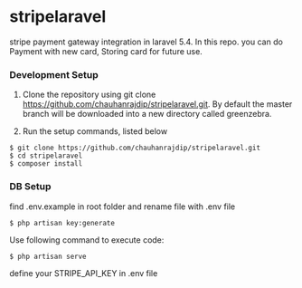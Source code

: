 # stripelaravel
stripe payment gateway integration in laravel 5.4. In this repo. you can do Payment with new card, Storing card for future use.

### Development Setup

1. Clone the repository using git clone https://github.com/chauhanrajdip/stripelaravel.git. By default the master branch will be downloaded into a new directory called greenzebra.

2. Run the setup commands, listed below
```
$ git clone https://github.com/chauhanrajdip/stripelaravel.git
$ cd stripelaravel
$ composer install
```
### DB Setup
find .env.example in root folder and rename file with .env file
```
$ php artisan key:generate
```
Use following command to execute code:
```
$ php artisan serve
```
define your STRIPE_API_KEY in .env file
